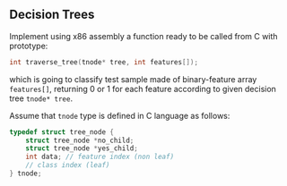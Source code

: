 ## Decision Trees

Implement using x86 assembly a function ready to be called from C with prototype:

```c
int traverse_tree(tnode* tree, int features[]);
```

which is going to classify test sample made of binary-feature array `features[]`, returning 0 or 1 for each feature according to given decision tree `tnode* tree`.

Assume that `tnode` type is defined in C language as follows:

```c
typedef struct tree_node {
    struct tree_node *no_child;
    struct tree_node *yes_child;
    int data; // feature index (non leaf)
    // class index (leaf)
} tnode;
```